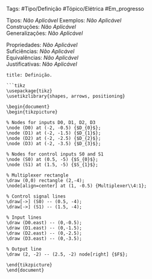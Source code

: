 Tags: #Tipo/Definição #Tópico/Elétrica #Em_progresso

Tipos: _Não Aplicável_ 
Exemplos: _Não Aplicável_  
Construções: _Não Aplicável_  
Generalizações: _Não Aplicável_

Propriedades: _Não Aplicável_  
Suficiências: _Não Aplicável_  
Equivalências: _Não Aplicável_  
Justificativas: _Não Aplicável_

```ad-abstract
title: Definição.

```tikz
\usepackage{tikz}
\usetikzlibrary{shapes, arrows, positioning}

\begin{document}
\begin{tikzpicture}

% Nodes for inputs D0, D1, D2, D3
\node (D0) at (-2, -0.5) {$D_{0}$};
\node (D1) at (-2, -1.5) {$D_{1}$};
\node (D2) at (-2, -2.5) {$D_{2}$};
\node (D3) at (-2, -3.5) {$D_{3}$};

% Nodes for control inputs S0 and S1
\node (S0) at (0.5, -5) {$S_{0}$};
\node (S1) at (1.5, -5) {$S_{1}$};

% Multiplexer rectangle
\draw (0,0) rectangle (2,-4);
\node[align=center] at (1, -0.5) {Multiplexer\\4:1};

% Control signal lines
\draw[->] (S0) -- (0.5, -4);
\draw[->] (S1) -- (1.5, -4);

% Input lines
\draw (D0.east) -- (0,-0.5);
\draw (D1.east) -- (0,-1.5);
\draw (D2.east) -- (0,-2.5);
\draw (D3.east) -- (0,-3.5);

% Output line
\draw (2, -2) -- (2.5, -2) node[right] {$F$};

\end{tikzpicture}
\end{document}
```

